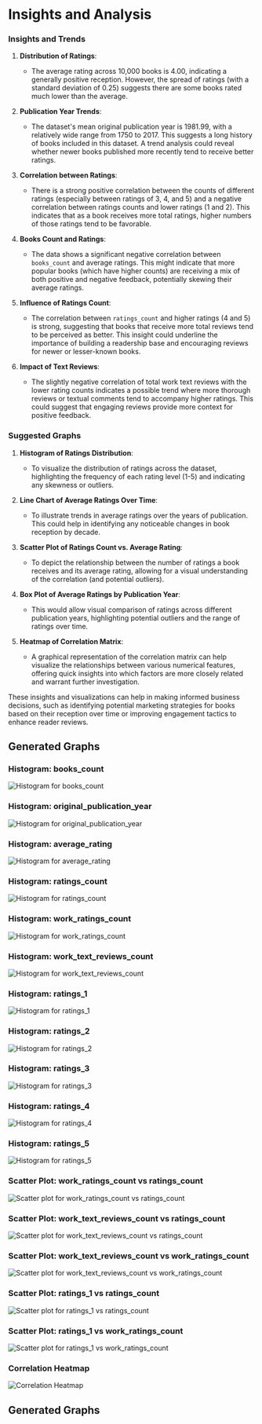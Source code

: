 # Insights and Analysis

### Insights and Trends

1. **Distribution of Ratings**:
   - The average rating across 10,000 books is 4.00, indicating a generally positive reception. However, the spread of ratings (with a standard deviation of 0.25) suggests there are some books rated much lower than the average.

2. **Publication Year Trends**:
   - The dataset's mean original publication year is 1981.99, with a relatively wide range from 1750 to 2017. This suggests a long history of books included in this dataset. A trend analysis could reveal whether newer books published more recently tend to receive better ratings.

3. **Correlation between Ratings**:
   - There is a strong positive correlation between the counts of different ratings (especially between ratings of 3, 4, and 5) and a negative correlation between ratings counts and lower ratings (1 and 2). This indicates that as a book receives more total ratings, higher numbers of those ratings tend to be favorable.

4. **Books Count and Ratings**:
   - The data shows a significant negative correlation between `books_count` and average ratings. This might indicate that more popular books (which have higher counts) are receiving a mix of both positive and negative feedback, potentially skewing their average ratings.

5. **Influence of Ratings Count**:
   - The correlation between `ratings_count` and higher ratings (4 and 5) is strong, suggesting that books that receive more total reviews tend to be perceived as better. This insight could underline the importance of building a readership base and encouraging reviews for newer or lesser-known books.

6. **Impact of Text Reviews**:
   - The slightly negative correlation of total work text reviews with the lower rating counts indicates a possible trend where more thorough reviews or textual comments tend to accompany higher ratings. This could suggest that engaging reviews provide more context for positive feedback.

### Suggested Graphs

1. **Histogram of Ratings Distribution**:
   - To visualize the distribution of ratings across the dataset, highlighting the frequency of each rating level (1-5) and indicating any skewness or outliers.

2. **Line Chart of Average Ratings Over Time**:
   - To illustrate trends in average ratings over the years of publication. This could help in identifying any noticeable changes in book reception by decade.

3. **Scatter Plot of Ratings Count vs. Average Rating**:
   - To depict the relationship between the number of ratings a book receives and its average rating, allowing for a visual understanding of the correlation (and potential outliers).

4. **Box Plot of Average Ratings by Publication Year**:
   - This would allow visual comparison of ratings across different publication years, highlighting potential outliers and the range of ratings over time.

5. **Heatmap of Correlation Matrix**:
   - A graphical representation of the correlation matrix can help visualize the relationships between various numerical features, offering quick insights into which factors are more closely related and warrant further investigation.

These insights and visualizations can help in making informed business decisions, such as identifying potential marketing strategies for books based on their reception over time or improving engagement tactics to enhance reader reviews.
## Generated Graphs

### Histogram: books_count
![Histogram for books_count](goodreads\books_count_histogram.png)

### Histogram: original_publication_year
![Histogram for original_publication_year](goodreads\original_publication_year_histogram.png)

### Histogram: average_rating
![Histogram for average_rating](goodreads\average_rating_histogram.png)

### Histogram: ratings_count
![Histogram for ratings_count](goodreads\ratings_count_histogram.png)

### Histogram: work_ratings_count
![Histogram for work_ratings_count](goodreads\work_ratings_count_histogram.png)

### Histogram: work_text_reviews_count
![Histogram for work_text_reviews_count](goodreads\work_text_reviews_count_histogram.png)

### Histogram: ratings_1
![Histogram for ratings_1](goodreads\ratings_1_histogram.png)

### Histogram: ratings_2
![Histogram for ratings_2](goodreads\ratings_2_histogram.png)

### Histogram: ratings_3
![Histogram for ratings_3](goodreads\ratings_3_histogram.png)

### Histogram: ratings_4
![Histogram for ratings_4](goodreads\ratings_4_histogram.png)

### Histogram: ratings_5
![Histogram for ratings_5](goodreads\ratings_5_histogram.png)

### Scatter Plot: work_ratings_count vs ratings_count
![Scatter plot for work_ratings_count vs ratings_count](goodreads\work_ratings_count_vs_ratings_count_scatter.png)

### Scatter Plot: work_text_reviews_count vs ratings_count
![Scatter plot for work_text_reviews_count vs ratings_count](goodreads\work_text_reviews_count_vs_ratings_count_scatter.png)

### Scatter Plot: work_text_reviews_count vs work_ratings_count
![Scatter plot for work_text_reviews_count vs work_ratings_count](goodreads\work_text_reviews_count_vs_work_ratings_count_scatter.png)

### Scatter Plot: ratings_1 vs ratings_count
![Scatter plot for ratings_1 vs ratings_count](goodreads\ratings_1_vs_ratings_count_scatter.png)

### Scatter Plot: ratings_1 vs work_ratings_count
![Scatter plot for ratings_1 vs work_ratings_count](goodreads\ratings_1_vs_work_ratings_count_scatter.png)

### Correlation Heatmap
![Correlation Heatmap](goodreads\correlation_heatmap.png)

## Generated Graphs
